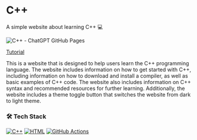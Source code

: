 # C++
A simple website about learning C++ 💻

![C++ - ChatGPT GitHub Pages](https://user-images.githubusercontent.com/16403754/213007624-6c8e85fa-0e33-4140-914e-e67f89e4a702.png)

<a href="https://youtu.be/6FcJskWYXs4" target="_blank">Tutorial</a>

This is a website that is designed to help users learn the C++ programming language. The website includes information on how to get started with C++, including information on how to download and install a compiler, as well as basic examples of C++ code. The website also includes information on C++ syntax and recommended resources for further learning. Additionally, the website includes a theme toggle button that switches the website from dark to light theme.

### 🛠️ Tech Stack
[![C++](https://skills.thijs.gg/icons?i=cpp)](https://cplusplus.com)
[![HTML](https://skills.thijs.gg/icons?i=html)](https://developer.mozilla.org/en-US/docs/Web/HTML)
[![GitHub Actions](https://skills.thijs.gg/icons?i=githubactions)](https://github.com/features/actions)
